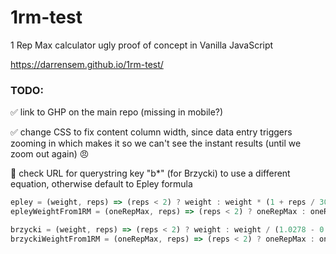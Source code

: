 # 1rm-test
1 Rep Max calculator ugly proof of concept in Vanilla JavaScript

https://darrensem.github.io/1rm-test/

### TODO:

✅️ link to GHP on the main repo (missing in mobile?)

✅️ change CSS to fix content column width, since data entry triggers zooming in which makes it so we can't see the instant results (until we zoom out again) 😠

🔲 check URL for querystring key "b*" (for Brzycki) to use a different equation, otherwise default to Epley formula
```js
epley = (weight, reps) => (reps < 2) ? weight : weight * (1 + reps / 30);
epleyWeightFrom1RM = (oneRepMax, reps) => (reps < 2) ? oneRepMax : oneRepMax / (1 + reps / 30);

brzycki = (weight, reps) => (reps < 2) ? weight : weight / (1.0278 - 0.0278 * reps);
brzyckiWeightFrom1RM = (oneRepMax, reps) => (reps < 2) ? oneRepMax : oneRepMax * (1.0278 - 0.0278 * reps);
```
